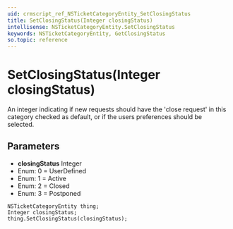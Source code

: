 ```yaml
---
uid: crmscript_ref_NSTicketCategoryEntity_SetClosingStatus
title: SetClosingStatus(Integer closingStatus)
intellisense: NSTicketCategoryEntity.SetClosingStatus
keywords: NSTicketCategoryEntity, GetClosingStatus
so.topic: reference
---
```


# SetClosingStatus(Integer closingStatus)

An integer indicating if new requests should have the &apos;close request&apos; in this category checked as default, or if the users preferences should be selected.

## Parameters

* **closingStatus** Integer
* Enum: 0 = UserDefined
* Enum: 1 = Active
* Enum: 2 = Closed
* Enum: 3 = Postponed

```crmscript
NSTicketCategoryEntity thing;
Integer closingStatus;
thing.SetClosingStatus(closingStatus);
```

